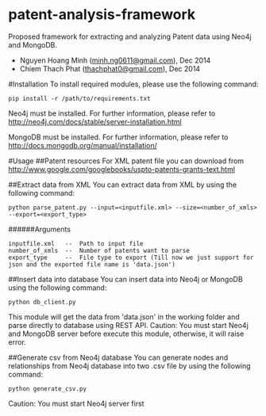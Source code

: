 patent-analysis-framework
=========================

Proposed framework for extracting and analyzing Patent data using Neo4j and MongoDB.

- Nguyen Hoang Minh (minh.ng0611@gmail.com), Dec 2014
- Chiem Thach Phat (thachphat0@gmail.com), Dec 2014

#Installation
To install required modules, please use the following command:

```pip install -r /path/to/requirements.txt```

Neo4j must be installed. For further information, please refer to http://neo4j.com/docs/stable/server-installation.html

MongoDB must be installed. For further information, please refer to http://docs.mongodb.org/manual/installation/

#Usage
##Patent resources
For XML patent file you can download from http://www.google.com/googlebooks/uspto-patents-grants-text.html

##Extract data from XML
You can extract data from XML by using the following command:

```python parse_patent.py --input=<inputfile.xml> --size=<number_of_xmls> --export=<export_type>```

######Arguments
```
inputfile.xml	--	Path to input file
number_of_xmls	--	Number of patents want to parse
export_type		--	File type to export (Till now we just support for json and the exported file name is 'data.json')
```

##Insert data into database
You can insert data into Neo4j or MongoDB using the following command:

```python db_client.py```

This module will get the data from 'data.json' in the working folder and parse directly to database using REST API.
Caution: You must start Neo4j and MongoDB server before execute this module, otherwise, it will raise error.

##Generate csv from Neo4j database
You can generate nodes and relationships from Neo4j database into two .csv file by using the following command:

```python generate_csv.py```

Caution: You must start Neo4j server first

